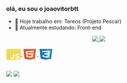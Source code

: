 ### olá, eu sou o joaovitorbtt

- 🔭 Hoje trabalho em: Tereos (Projeto Pescar)
- 🌱 Atualmente estudando: Front-end

<div align="center">
  <a href="https://github.com/joaovitorbtt">
  <img height="180em" src="https://github-readme-stats.vercel.app/api?username=joaovitorbtt&show_icons=true&theme=dracula&include_all_commits=true&count_private=true"/>
  <img height="180em" src="https://github-readme-stats.vercel.app/api/top-langs/?username=joaovitorbtt&layout=compact&langs_count=7&theme=dracula"/>
</div>
  <div style="display: inline_block"><br>
  <img align="center" alt="Rafa-Js" height="30" width="40" src="https://raw.githubusercontent.com/devicons/devicon/master/icons/javascript/javascript-plain.svg">
  <img align="center" alt="Rafa-HTML" height="30" width="40" src="https://raw.githubusercontent.com/devicons/devicon/master/icons/html5/html5-original.svg">
  <img align="center" alt="Rafa-CSS" height="30" width="40" src="https://raw.githubusercontent.com/devicons/devicon/master/icons/css3/css3-original.svg">

</div>

  ##
 
  <div
  <a href="https://www.linkedin.com/in/jo%C3%A3o-vitor-batista-342453207"_blank"><img src="https://img.shields.io/badge/-LinkedIn-%230077B5?style=for-the-badge&logo=linkedin&logoColor=white" target="_blank"></a> 
 <a href = "mailto:joaovitorb2307@gmail.com"><img src="https://img.shields.io/badge/-Gmail-%23333?style=for-the-badge&logo=gmail&logoColor=white" target="_blank"></a
  

  
  </div>  
